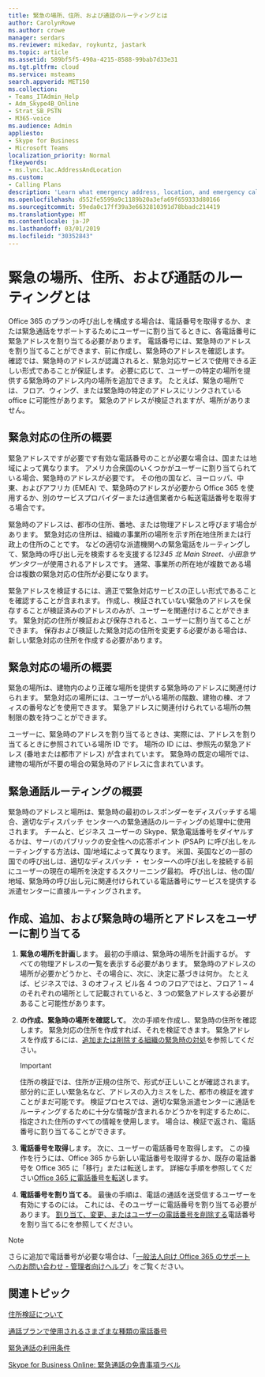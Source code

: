 ```yaml
---
title: 緊急の場所、住所、および通話のルーティングとは
author: CarolynRowe
ms.author: crowe
manager: serdars
ms.reviewer: mikedav, roykuntz, jastark
ms.topic: article
ms.assetid: 589bf5f5-490a-4215-8588-99bab7d33e31
ms.tgt.pltfrm: cloud
ms.service: msteams
search.appverid: MET150
ms.collection:
- Teams_ITAdmin_Help
- Adm_Skype4B_Online
- Strat_SB_PSTN
- M365-voice
ms.audience: Admin
appliesto:
- Skype for Business
- Microsoft Teams
localization_priority: Normal
f1keywords:
- ms.lync.lac.AddressAndLocation
ms.custom:
- Calling Plans
description: 'Learn what emergency address, location, and emergency call routing are, and how to plan and assign them to your users. '
ms.openlocfilehash: d552fe5599a9c1189b20a3efa69f659333d80166
ms.sourcegitcommit: 59eda0c17ff39a3e6632810391d78bbadc214419
ms.translationtype: MT
ms.contentlocale: ja-JP
ms.lasthandoff: 03/01/2019
ms.locfileid: "30352843"
---
```

# <a name="what-are-emergency-locations-addresses-and-call-routing"></a>緊急の場所、住所、および通話のルーティングとは

Office 365 のプランの呼び出しを構成する場合は、電話番号を取得するか、または緊急通話をサポートするためにユーザーに割り当てるときに、各電話番号に緊急アドレスを割り当てる必要があります。 電話番号には、緊急時のアドレスを割り当てることができます、前に作成し、緊急時のアドレスを確認します。 確認では、緊急時のアドレスが認識されると、緊急対応サービスで使用できる正しい形式であることが保証します。 必要に応じて、ユーザーの特定の場所を提供する緊急時のアドレス内の場所を追加できます。 たとえば、緊急の場所では、フロア、ウィング、または緊急時の特定のアドレスにリンクされている office に可能性があります。 緊急のアドレスが検証されますが、場所がありません。
  
## <a name="what-are-emergency-addresses"></a>緊急対応の住所の概要

緊急アドレスですが必要です有効な電話番号のことが必要な場合は、国または地域によって異なります。 アメリカ合衆国のいくつかがユーザーに割り当てられている場合、緊急時のアドレスが必要です。 その他の国など、ヨーロッパ、中東、およびアフリカ (EMEA) で、緊急時のアドレスが必要から Office 365 を使用するか、別のサービスプロバイダーまたは通信業者から転送電話番号を取得する場合です。
  
緊急時のアドレスは、都市の住所、番地、または物理アドレスと呼びます場合があります。 緊急対応の住所は、組織の事業所の場所を示す所在地住所または行政上の住所のことです。 などの適切な派遣機関への緊急電話をルーティングして、緊急時の呼び出し元を検索するを支援する*12345 北 Main Street、小田急サザンタワー*が使用されるアドレスです。 通常、事業所の所在地が複数である場合は複数の緊急対応の住所が必要になります。
  
緊急アドレスを検証するには、適正で緊急対応サービスの正しい形式であることを確認することが含まれます。 作成し、検証されていない緊急のアドレスを保存することが検証済みのアドレスのみが、ユーザーを関連付けることができます。 緊急対応の住所が検証および保存されると、ユーザーに割り当てることができます。 保存および検証した緊急対応の住所を変更する必要がある場合は、新しい緊急対応の住所を作成する必要があります。
  
## <a name="what-are-emergency-locations"></a>緊急対応の場所の概要

緊急の場所は、建物内のより正確な場所を提供する緊急時のアドレスに関連付けられます。 緊急対応の場所には、ユーザーがいる場所の階数、建物の棟、オフィスの番号などを使用できます。 緊急アドレスに関連付けられている場所の無制限の数を持つことができます。 
  
ユーザーに、緊急時のアドレスを割り当てるときは、実際には、アドレスを割り当てるときに参照されている場所 ID です。 場所の ID には、参照先の緊急アドレス (番地または都市アドレス) が含まれています。 緊急時の既定の場所では、建物の場所が不要の場合の緊急時のアドレスに含まれています。 
  
## <a name="what-is-emergency-call-routing"></a>緊急通話ルーティングの概要

緊急時のアドレスと場所は、緊急時の最初のレスポンダーをディスパッチする場合、適切なディスパッチ センターへの緊急通話のルーティングの処理中に使用されます。 チームと、ビジネス ユーザーの Skype、緊急電話番号をダイヤルするかは、サーバのパブリックの安全性への応答ポイント (PSAP) に呼び出しをルーティングする方法は、国/地域によって異なります。 米国、英国などの一部の国での呼び出しは、適切なディスパッチ ・ センターへの呼び出しを接続する前にユーザーの現在の場所を決定するスクリーニング最初。 呼び出しは、他の国/地域、緊急時の呼び出し元に関連付けられている電話番号にサービスを提供する派遣センターに直接ルーティングされます。
  
## <a name="create-add-and-assign-emergency-locations-and-addresses-to-your-users"></a>作成、追加、および緊急時の場所とアドレスをユーザーに割り当てる

1. **緊急の場所を計画**します。 最初の手順は、緊急時の場所を計画するが。 すべての物理アドレスの一覧を表示する必要があります。 緊急時のアドレスの場所が必要かどうかと、その場合に、次に、決定に基づきは何か。 たとえば、ビジネスでは、3 のオフィス ビル各 4 つのフロアではと、フロア 1 ~ 4 のそれぞれの場所として記載されていると、3 つの緊急アドレスする必要があること可能性があります。
    
2. **の作成、緊急時の場所を確認して**。 次の手順を作成し、緊急時の住所を確認します。 緊急対応の住所を作成すれば、それを検証できます。 緊急アドレスを作成するには、[追加または削除する組織の緊急時の対処](/SkypeForBusiness/what-are-calling-plans-in-office-365/add-or-remove-an-emergency-address-for-your-organization)を参照してください。
    
    > [!IMPORTANT]
    > 住所の検証では、住所が正規の住所で、形式が正しいことが確認されます。 部分的に正しい緊急名など、アドレスの入力ミスをした、都市の検証を渡すことがまだ可能です。 検証プロセスでは、適切な緊急派遣センターに通話をルーティングするために十分な情報が含まれるかどうかを判定するために、指定された住所のすべての情報を使用します。 場合は、検証で返され、電話番号に割り当てることができます。 
  
3. **電話番号を取得**します。 次に、ユーザーの電話番号を取得します。 この操作を行うには、Office 365 から新しい電話番号を取得するか、既存の電話番号を Office 365 に「移行」または転送します。 詳細な手順を参照してください[Office 365 に電話番号を転送](transfer-phone-numbers-to-office-365.md)します。
    
4. **電話番号を割り当てる**。 最後の手順は、電話の通話を送受信するユーザーを有効にするのには。 これには、そのユーザーに電話番号を割り当てる必要があります。 [割り当て、変更、またはユーザーの電話番号を削除する](/SkypeForBusiness/what-are-calling-plans-in-office-365/assign-change-or-remove-a-phone-number-for-a-user)電話番号を割り当てるにを参照してください。

> [!NOTE]
> さらに追加で電話番号が必要な場合は、「[一般法人向け Office 365 のサポートへのお問い合わせ - 管理者向けヘルプ](https://support.office.com/article/32a17ca7-6fa0-4870-8a8d-e25ba4ccfd4b)」をご覧ください。

    
## <a name="related-topics"></a>関連トピック
[住所検証について](/SkypeForBusiness/what-are-calling-plans-in-office-365/what-is-address-validation)

[通話プランで使用されるさまざまな種類の電話番号](different-kinds-of-phone-numbers-used-for-calling-plans.md)

[緊急通話の利用条件](emergency-calling-terms-and-conditions.md)

[Skype for Business Online: 緊急通話の免責事項ラベル](https://github.com/MicrosoftDocs/OfficeDocs-SkypeForBusiness/blob/live/Teams/downloads/emergency-calling/emergency-calling-label-(en-us)-(v.1.0).zip?raw=true)

